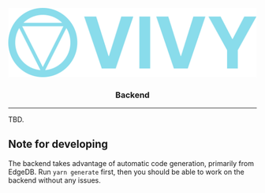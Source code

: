 <p align="center">
<img alt="full" src="https://github.com/vivy-pics/branding/raw/master/full.svg"/>
<h3 align="center">Backend</h3>
</p>

---

TBD.

## Note for developing

The backend takes advantage of automatic code generation, primarily from EdgeDB. Run `yarn generate` first, then you
should be able to work on the backend without any issues.

